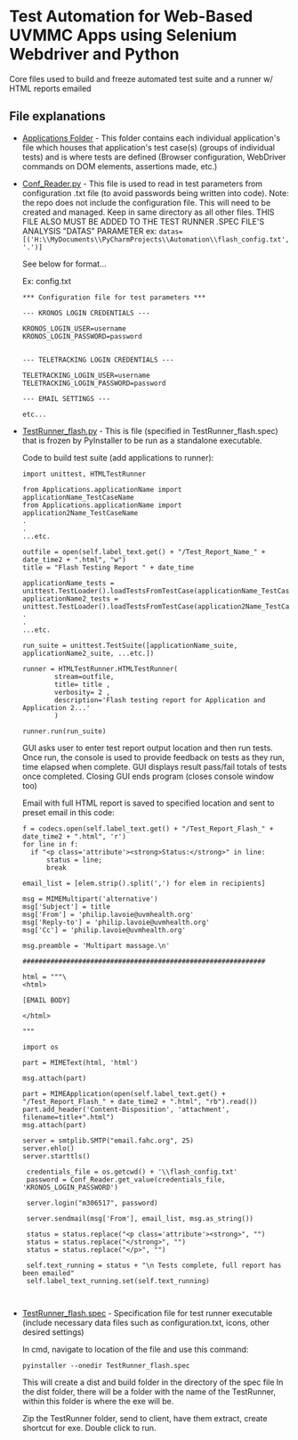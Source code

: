 # Test Automation for Web-Based UVMMC Apps using Selenium Webdriver and Python

Core files used to build and freeze automated test suite and a runner w/ HTML reports emailed

## File explanations

* [Applications Folder](https://github.uvmhealth.org/m306517/Automation/tree/master/Applications) - This folder contains each individual application's file which houses that application's test case(s) (groups of individual tests) and is where tests are defined (Browser configuration, WebDriver commands on DOM elements, assertions made, etc.)


* [Conf_Reader.py](https://github.uvmhealth.org/m306517/Automation/blob/master/Conf_Reader.py) - This file is used to read in test parameters from configuration .txt file (to avoid passwords being written into code). 
  Note: the repo does not include the configuration file. This will need to be created and managed. Keep in same directory as all other files.
        THIS FILE ALSO MUST BE ADDED TO THE TEST RUNNER .SPEC FILE'S ANALYSIS "DATAS" PARAMETER
        ex: 
        ```
        datas=[('H:\\MyDocuments\\PyCharmProjects\\Automation\\flash_config.txt', '.')]
        ```
      
    See below for format...

    Ex: config.txt
    ```
    *** Configuration file for test parameters ***
   
    --- KRONOS LOGIN CREDENTIALS ---
    
    KRONOS_LOGIN_USER=username
    KRONOS_LOGIN_PASSWORD=password
    
    
    --- TELETRACKING LOGIN CREDENTIALS ---
    
    TELETRACKING_LOGIN_USER=username
    TELETRACKING_LOGIN_PASSWORD=password
    
    --- EMAIL SETTINGS ---
    
    etc...
    ```

* [TestRunner_flash.py](https://github.uvmhealth.org/m306517/Automation/blob/master/TestRunner_flash.py) - This is file (specified in TestRunner_flash.spec) that is frozen by PyInstaller to be run as a standalone executable.

    Code to build test suite (add applications to runner):
    
    ```
    import unittest, HTMLTestRunner

    from Applications.applicationName import applicationName_TestCaseName
    from Applications.applicationName import application2Name_TestCaseName
    .
    .
    ...etc.
    
    outfile = open(self.label_text.get() + "/Test_Report_Name_" + date_time2 + ".html", "w")
    title = "Flash Testing Report " + date_time
        
    applicationName_tests = unittest.TestLoader().loadTestsFromTestCase(applicationName_TestCaseName)
    applicationName2_tests = unittest.TestLoader().loadTestsFromTestCase(application2Name_TestCaseName)
    .
    .
    ...etc.
    
    run_suite = unittest.TestSuite([applicationName_suite, applicationName2_suite, ...etc.])
        
    runner = HTMLTestRunner.HTMLTestRunner(
            stream=outfile,
            title= title ,
            verbosity= 2 ,
            description='Flash testing report for Application and Application 2...'
            )
              
    runner.run(run_suite)
    ```
    
    GUI asks user to enter test report output location and then run tests.
    Once run, the console is used to provide feedback on tests as they run, time elapsed when complete. 
    GUI displays result pass/fail totals of tests once completed.
    Closing GUI ends program (closes console window too)
    
    Email with full HTML report is saved to specified location and sent to preset email in this code:
    
  ```
  f = codecs.open(self.label_text.get() + "/Test_Report_Flash_" + date_time2 + ".html", 'r')
  for line in f:
    if "<p class='attribute'><strong>Status:</strong>" in line:
        status = line;
        break

  email_list = [elem.strip().split(',') for elem in recipients]

  msg = MIMEMultipart('alternative')
  msg['Subject'] = title
  msg['From'] = 'philip.lavoie@uvmhealth.org'
  msg['Reply-to'] = 'philip.lavoie@uvmhealth.org'
  msg['Cc'] = 'philip.lavoie@uvmhealth.org'

  msg.preamble = 'Multipart massage.\n'

  #############################################################

  html = """\
  <html>
            
  [EMAIL BODY]
            
  </html>
               
  """

  import os

  part = MIMEText(html, 'html')

  msg.attach(part)

  part = MIMEApplication(open(self.label_text.get() + "/Test_Report_Flash_" + date_time2 + ".html", "rb").read())
  part.add_header('Content-Disposition', 'attachment', filename=title+".html")
  msg.attach(part)

  server = smtplib.SMTP("email.fahc.org", 25)
  server.ehlo()
  server.starttls()

   credentials_file = os.getcwd() + '\\flash_config.txt'
   password = Conf_Reader.get_value(credentials_file, 'KRONOS_LOGIN_PASSWORD')

   server.login("m306517", password)

   server.sendmail(msg['From'], email_list, msg.as_string())

   status = status.replace("<p class='attribute'><strong>", "")
   status = status.replace("</strong>", "")
   status = status.replace("</p>", "")

   self.text_running = status + "\n Tests complete, full report has been emailed"
   self.label_text_running.set(self.text_running)
   
   
* [TestRunner_flash.spec](https://github.uvmhealth.org/m306517/Automation/blob/master/TestRunner_flash.spec) - Specification file for test runner executable (include necessary data files such as configuration.txt, icons, other desired settings)

    In cmd, navigate to location of the file and use this command:
    
    ```
    pyinstaller --onedir TestRunner_flash.spec
    ```
    
    This will create a dist and build folder in the directory of the spec file
    In the dist folder, there will be a folder with the name of the TestRunner, within this folder is where the exe will be.
     
    Zip the TestRunner folder, send to client, have them extract, create shortcut for exe. Double click to run.

 
    